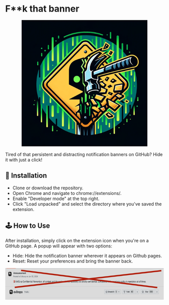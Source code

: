 # F\*\*k that banner

<p align="center">
  <img src='images/logo.png' width='400'>
</p>

Tired of that persistent and distracting notification banners on GitHub? Hide it with just a click!

## 🔧 Installation

- Clone or download the repository.
- Open Chrome and navigate to chrome://extensions/.
- Enable "Developer mode" at the top right.
- Click "Load unpacked" and select the directory where you've saved the extension.

## 🕹️ How to Use

After installation, simply click on the extension icon when you're on a GitHub page. A popup will appear with two options:

- Hide: Hide the notification banner wherever it appears on Github pages.
- Reset: Reset your preferences and bring the banner back.

<p align="center">
  <img src='images/banner.png' height='100'>
</p>

